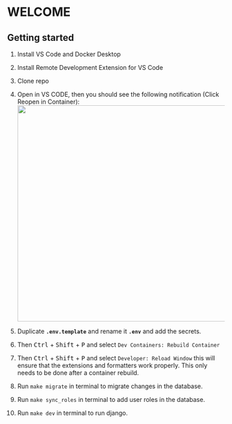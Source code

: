 # WELCOME

## Getting started
1. Install VS Code and Docker Desktop
1. Install Remote Development Extension for VS Code
1. Clone repo
1. Open in VS CODE, then you should see the following notification (Click Reopen in Container):
   <img src="https://github.com/factryflow/factryflow/assets/45033225/b6118dce-22ce-46c0-af51-6087535b6a7e" width="500">

1. Duplicate **```.env.template```** and rename it **```.env```** and add the secrets.
1. Then <kbd>Ctrl</kbd> + <kbd>Shift</kbd> + <kbd>P</kbd> and select ```Dev Containers: Rebuild Container```
1. Then <kbd>Ctrl</kbd> + <kbd>Shift</kbd> + <kbd>P</kbd> and select ```Developer: Reload Window``` this will ensure that the extensions and formatters work properly. This only needs to be done after a container rebuild.

1. Run ```make migrate``` in terminal to migrate changes in the database.
1. Run ```make sync_roles``` in terminal to add user roles in the database.
2. Run ```make dev``` in terminal to run django.
